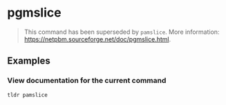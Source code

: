 # pgmslice

> This command has been superseded by `pamslice`. More information: <https://netpbm.sourceforge.net/doc/pgmslice.html>.

## Examples

### View documentation for the current command

```bash
tldr pamslice
```
